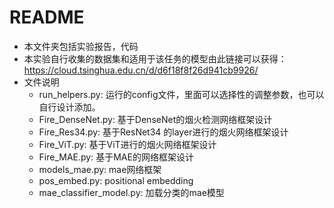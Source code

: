 # README

+ 本文件夹包括实验报告，代码
+ 本实验自行收集的数据集和适用于该任务的模型由此链接可以获得：https://cloud.tsinghua.edu.cn/d/d6f18f8f26d941cb9926/
+ 文件说明
  + run_helpers.py: 运行的config文件，里面可以选择性的调整参数，也可以自行设计添加。
  + Fire_DenseNet.py: 基于DenseNet的烟火检测网络框架设计
  + Fire_Res34.py: 基于ResNet34 的layer进行的烟火网络框架设计
  + Fire_ViT.py: 基于ViT进行的烟火网络框架设计
  + Fire_MAE.py: 基于MAE的网络框架设计
  + models_mae.py: mae网络框架
  + pos_embed.py: positional embedding
  + mae_classifier_model.py: 加载分类的mae模型

